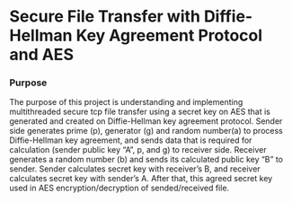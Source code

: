 # Secure File Transfer with Diffie-Hellman Key Agreement Protocol and AES

### Purpose

The purpose of this project is understanding and implementing multithreaded secure tcp file transfer using a secret key on AES that is generated and created on Diffie-Hellman key agreement protocol. 
Sender side generates prime (p), generator (g) and random number(a) to process Diffie-Hellman key agreement, and sends data that is required for calculation (sender public key “A”, p, and g) to receiver side. Receiver generates a random number (b) and sends its calculated public key “B” to sender. Sender calculates secret key with receiver’s B, and receiver calculates secret key with sender’s A. After that, this agreed secret key used in AES encryption/decryption of sended/received file. 

